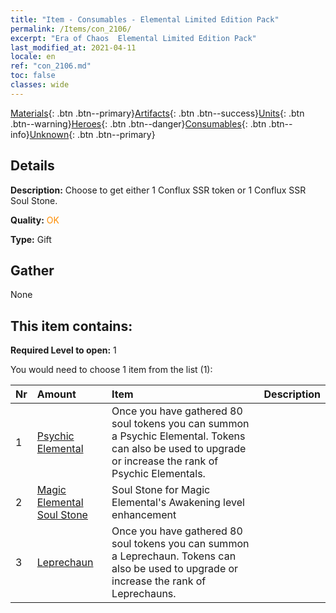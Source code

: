 ```yaml
---
title: "Item - Consumables - Elemental Limited Edition Pack"
permalink: /Items/con_2106/
excerpt: "Era of Chaos  Elemental Limited Edition Pack"
last_modified_at: 2021-04-11
locale: en
ref: "con_2106.md"
toc: false
classes: wide
---
```

 [Materials](/Items/){: .btn .btn--primary}[Artifacts](/Items/Artifacts/){: .btn .btn--success}[Units](/Items/Units/){: .btn .btn--warning}[Heroes](/Items/Heroes/){: .btn .btn--danger}[Consumables](/Items/Consumables/){: .btn .btn--info}[Unknown](/Items/Unknown/){: .btn .btn--primary}

## Details
 **Description:** Choose to get either 1 Conflux SSR token or 1 Conflux SSR Soul Stone.

 **Quality:** <span style="color: #FF8C00">OK</span>

 **Type:** Gift

## Gather

  None

## This item contains:

 **Required Level to open:** 1

 You would need to choose 1 item from the list (1):

  | Nr | Amount |     Item    | Description |
  |:---|:-------|:------------|:-----------:|
  | 1 | [Psychic Elemental](/Items/unt_267/) | Once you have gathered 80 soul tokens you can summon a Psychic Elemental. Tokens can also be used to upgrade or increase the rank of Psychic Elementals. | 
  | 2 | [Magic Elemental Soul Stone](/Items/unt_347/) | Soul Stone for Magic Elemental's Awakening level enhancement | 
  | 3 | [Leprechaun](/Items/unt_270/) | Once you have gathered 80 soul tokens you can summon a Leprechaun. Tokens can also be used to upgrade or increase the rank of Leprechauns. | 
